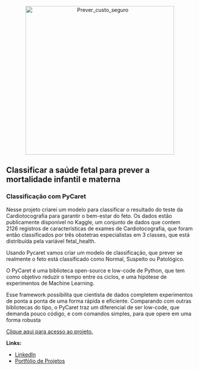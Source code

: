 <p align="center">
  <img src="https://image.freepik.com/vetores-gratis/pessoas-fazendo-analise-de-negocios-ideia-de-trabalho-em-equipe-e-lideranca-pequenos-trabalhadores-fazendo-pesquisas-no-computador-laptop-planejamento-de-negocios-ilustracao-vetorial-isolada_277904-1408.jpg" alt="Prever_custo_seguro"height=400px >
</p>

## Classificar a saúde fetal para prever a mortalidade infantil e materna
### Classificação com PyCaret

Nesse projeto criarei um modelo para classificar o resultado do teste da Cardiotocografia para garantir o bem-estar do feto. Os dados estão publicamente disponível no Kaggle, um conjunto de dados que contem 2126 registros de características de exames de Cardiotocografia, que foram então classificados por três obstetras especialistas em 3 classes, que está distribuída pela variável fetal_health.

Usando Pycaret vamos criar um modelo de classificação, que prever se realmente o feto está classificado como Normal, Suspeito ou Patológico.

O PyCaret é uma biblioteca open-source e low-code de Python, que tem como objetivo reduzir o tempo entre os ciclos, e uma hipótese de experimentos de Machine Learning.

Esse framework possibilita que cientista de dados completem experimentos de ponta a ponta de uma forma rápida e eficiente. Comparando com outras bibliotecas do tipo, o PyCaret traz um diferencial de ser low-code, que demanda pouco código, e com comandos simples, para que opere em uma forma robusta

[Clique aqui para acesso ao projeto.](https://github.com/villani31/Clf_Saude_Fetal/blob/main/Projeto_Classificacao_Pycaret.ipynb)
  
**Links:**
* [LinkedIn](https://www.linkedin.com/in/thiagovillani)
* [Portfólio de Projetos](https://github.com/villani31/Data_Science)
